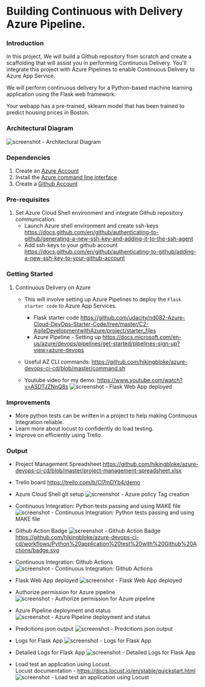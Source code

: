 # Building Continuous with Delivery Azure Pipeline.

### Introduction
In this project, We will build a Github repository from scratch and create a scaffolding that will assist you in performing Continuous Delivery. You'll integrate this project with Azure Pipelines to enable Continuous Delivery to Azure App Service.

We will perform continuous delivery for a Python-based machine learning application using the Flask web framework.

Your webapp has a pre-trained, sklearn model that has been trained to predict housing prices in Boston.

### Architectural Diagram
![screenshot - Architectural Diagram](./output_images/building-a-ci-cd-pipeline.png?raw=true)

### Dependencies
1. Create an [Azure Account](https://portal.azure.com) 
2. Install the [Azure command line interface](https://docs.microsoft.com/en-us/cli/azure/install-azure-cli?view=azure-cli-latest)
3. Create a [Github Account](https://www.github.com)

### Pre-requisites
1. Set Azure Cloud Shell environment and integrate Github repository communication.
    - Launch Azure shell environment and create ssh-keys
        https://docs.github.com/en/github/authenticating-to-github/generating-a-new-ssh-key-and-adding-it-to-the-ssh-agent
    - Add ssh-keys to your github account
        https://docs.github.com/en/github/authenticating-to-github/adding-a-new-ssh-key-to-your-github-account

### Getting Started
1. Continuous Delivery on Azure
    - This will involve setting up Azure Pipelines to deploy the `Flask starter code` to Azure App Services.
        - Flask starter code 
            https://github.com/udacity/nd082-Azure-Cloud-DevOps-Starter-Code/tree/master/C2-AgileDevelopmentwithAzure/project/starter_files
        - Azure Pipeline - Setting up
            https://docs.microsoft.com/en-us/azure/devops/pipelines/get-started/pipelines-sign-up?view=azure-devops

    - Useful AZ CLI commands: https://github.com/hikingbloke/azure-devops-ci-cd/blob/master/command.sh
    
    - Youtube video for my demo: https://www.youtube.com/watch?v=ASDTJZNnQ8s
    ![screenshot - Flask Web App deployed](./output_images/10.my-youtube-screencast.png?raw=true)

### Improvements
- More python tests can be written in a project to help making Continuous Integration reliable.
- Learn more about locust to confidently do load testing.
- Improve on efficiently using Trello.

### Output

- Project Management Spreadsheet
https://github.com/hikingbloke/azure-devops-ci-cd/blob/master/project-management-spreadsheet.xlsx

- Trello board
https://trello.com/b/Cl7mDYb4/demo

- Azure Cloud Shell git setup
![screenshot - Azure policy Tag creation](./output_images/1.azure-cloud-shell-git-setup-and-modify-files.png?raw=true)

- Continuous Integration: Python tests passing and using MAKE file
![screenshot - Continuous Integration: Python tests passing and using MAKE file](./output_images/2.passing-test-after-using-make-all.png?raw=true)

- Github Action Badge
![screenshot - Github Action Badge](./output_images/11.github-action-badge.png?raw=true)
https://github.com/hikingbloke/azure-devops-ci-cd/workflows/Python%20application%20test%20with%20Github%20Actions/badge.svg

- Continuous Integration: Github Actions
![screenshot - Continuous Integration: Github Actions](./output_images/3.github-actions-continuous-integration.png?raw=true)

- Flask Web App deployed
![screenshot - Flask Web App deployed](./output_images/4.web-app-deployed.png?raw=true)

- Authorize permission for Azure pipeline
![screenshot - Authorize permission for Azure pipeline](./output_images/5.authorize-permissions.png?raw=true)

- Azure Pipeline deployment and status
![screenshot - Azure Pipeline deployment and status](./output_images/6.azure-pipeline-deployment-and-status.png?raw=true)

- Predcitions json output
![screenshot - Predcitions json output](./output_images/7.prediction-json-output.png?raw=true)

- Logs for Flask App
![screenshot - Logs for Flask App](./output_images/8.logs-for-running-application.png?raw=true)

- Detailed Logs for Flask App
![screenshot - Detailed Logs for Flask App](./output_images/9.logs-for-running-application.png?raw=true)

- Load test an application using Locust.  
Locust documentation - https://docs.locust.io/en/stable/quickstart.html  
![screenshot - Load test an application using Locust](./output_images/11.locust-output.png?raw=true)